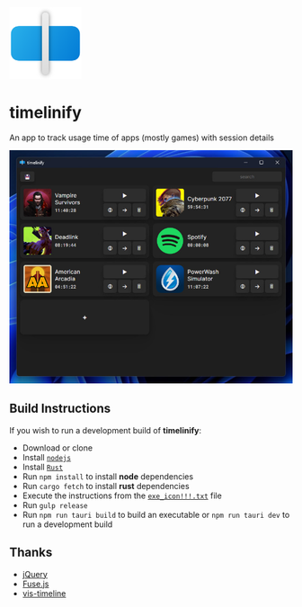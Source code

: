 <img src="https://github.com/graffitt/timelinify/blob/main/assets/icon.png" width="128px" height="128px" alt="timelinify logo">

# timelinify

An app to track usage time of apps (mostly games) with session details

<img src="https://github.com/graffitt/timelinify/blob/main/assets/preview.jpg" alt="app preview">

## Build Instructions
If you wish to run a development build of **timelinify**:

- Download or clone
- Install [`nodejs`](https://nodejs.org/en/download)
- Install [`Rust`](https://www.rust-lang.org/tools/install)
- Run `npm install` to install **node** dependencies
- Run `cargo fetch` to install **rust** dependencies
- Execute the instructions from the [`exe_icon!!!.txt`](https://github.com/graffitt/timelinify/blob/main/exe_icon!!!.txt) file
- Run `gulp release`
- Run `npm run tauri build` to build an executable or `npm run tauri dev` to run a development build

## Thanks
- [jQuery](https://github.com/jquery/jquery)
- [Fuse.js](https://github.com/krisk/fuse)
- [vis-timeline](https://github.com/visjs/vis-timeline)
